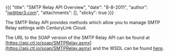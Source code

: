 {{{
  "title": "SMTP Relay API Overview",
  "date": "8-8-2011",
  "author": "jw@tier3.com",
  "attachments": [],
  "sticky": true
}}}

The SMTP Relay API provides methods which allow you to manage SMTP Relay settings with CenturyLink Cloud.

The URL to the SOAP version of the SMTP Relay API can be found at [https://api.ctl.io/soap/SMTPRelay.asmx](https://api.ctl.io/soap/SMTPRelay.asmx) and the WSDL can be found [here](https://api.ctl.io/soap/SMTPRelay.asmx?wsdl).
